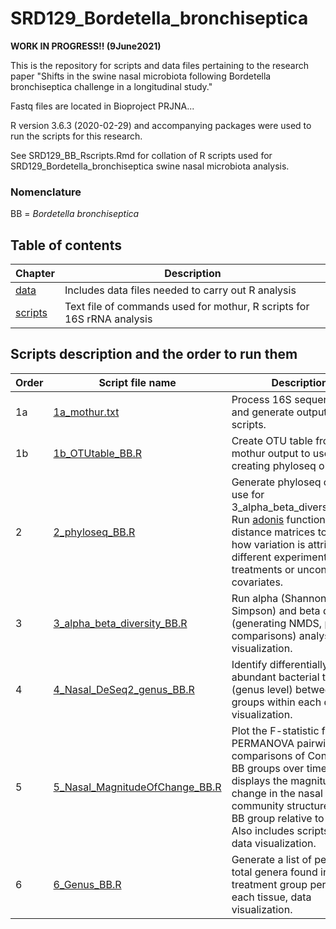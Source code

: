 # SRD129_Bordetella_bronchiseptica

**WORK IN PROGRESS!! (9June2021)**

This is the repository for scripts and data files pertaining to the research paper "Shifts in the swine nasal microbiota following Bordetella bronchiseptica challenge in a longitudinal study."

Fastq files are located in Bioproject PRJNA...

R version 3.6.3 (2020-02-29) and accompanying packages were used to run the scripts for this research.

See SRD129_BB_Rscripts.Rmd for collation of R scripts used for SRD129_Bordetella_bronchiseptica swine nasal microbiota analysis.

### **Nomenclature**
BB = *Bordetella bronchiseptica*

## **Table of contents**
| Chapter | Description |
| -- | -- |
| [data](https://github.com/k39ajdM2/SRD129_Bordetella_bronchiseptica/tree/master/data) | Includes data files needed to carry out R analysis |
| [scripts](https://github.com/k39ajdM2/SRD129_Bordetella_bronchiseptica/tree/master/scripts) | Text file of commands used for mothur, R scripts for 16S rRNA analysis|

## **Scripts description and the order to run them**
| Order | Script file name | Description |
| -- | -- | -- |
| 1a | [1a_mothur.txt](https://github.com/k39ajdM2/SRD129_Bordetella_bronchiseptica/tree/master/scripts/1a_mothur.txt) | Process 16S sequence data and generate output for R scripts. |
| 1b | [1b_OTUtable_BB.R](https://github.com/k39ajdM2/SRD129_Bordetella_bronchiseptica/tree/master/scripts/1b_OTUtable_BB.R) | Create OTU table from mothur output to use for creating phyloseq objects. |
| 2 | [2_phyloseq_BB.R](https://github.com/k39ajdM2/SRD129_Bordetella_bronchiseptica/tree/master/scripts/2_phyloseq_BB.R) | Generate phyloseq object to use for 3_alpha_beta_diversity_BB.R. Run [adonis](https://www.rdocumentation.org/packages/vegan/versions/2.4-2/topics/adonis) function with distance matrices to assess how variation is attributed to different experimental treatments or uncontrolled covariates. |
| 3 | [3_alpha_beta_diversity_BB.R](https://github.com/k39ajdM2/SRD129_Bordetella_bronchiseptica/tree/master/scripts/3_alpha_beta_diversity_BB.R) | Run alpha (Shannon, Inverse Simpson) and beta diversity (generating NMDS, pairwise comparisons) analyses, data visualization. |
| 4 | [4_Nasal_DeSeq2_genus_BB.R](https://github.com/k39ajdM2/SRD129_Bordetella_bronchiseptica/tree/master/scripts/4_Nasal_DeSeq2_genus.R) | Identify differentially abundant bacterial taxa (genus level) between groups within each day, data visualization. |
| 5 | [5_Nasal_MagnitudeOfChange_BB.R](https://github.com/k39ajdM2/SRD129_Bordetella_bronchiseptica/tree/master/scripts/5_Nasal_MagnitudeOfChange_BB.R) | Plot the F-statistic from PERMANOVA pairwise comparisons of Control and BB groups over time. This displays the magnitude of change in the nasal bacterial community structure of the BB group relative to Control. Also includes scripts for data visualization. |
| 6 | [6_Genus_BB.R](https://github.com/k39ajdM2/SRD129_Bordetella_bronchiseptica/tree/master/scripts/6_Genus_BB.R) | Generate a list of percent total genera found in each treatment group per day for each tissue, data visualization.  |
